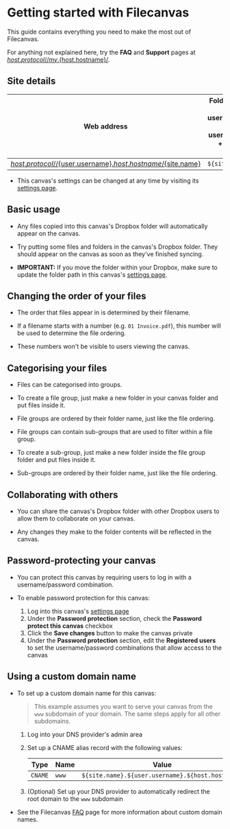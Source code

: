 # Getting started with Filecanvas

This guide contains everything you need to make the most out of Filecanvas.

For anything not explained here, try the **FAQ** and **Support** pages at [${host.protocol}//my.${host.hostname}/](${host.protocol}//my.${host.hostname}/).

## Site details

| Web address | Folder within ${site.root.adapter === 'dropbox' ? user.adapters.dropbox.firstName + ' ' + user.adapters.dropbox.lastName + '’s Dropbox' : 'Filecanvas server'} |
| ----------- | ------------------------------------------------ |
| [${host.protocol}//${user.username}.${host.hostname}/${site.name}](${host.protocol}//${user.username}.${host.hostname}/${site.name}) | `${site.root.path}` |


- This canvas's settings can be changed at any time by visiting its [settings page](${host.protocol}//my.${host.hostname}/canvases/${site.name}).


## Basic usage

- Any files copied into this canvas's Dropbox folder will automatically appear on the canvas.

- Try putting some files and folders in the canvas's Dropbox folder. They should appear on the canvas as soon as they've finished syncing.

- **IMPORTANT:** If you move the folder within your Dropbox, make sure to update the folder path in this canvas's [settings page](${host.protocol}//my.${host.hostname}/canvases/${site.name}).


## Changing the order of your files

- The order that files appear in is determined by their filename.

- If a filename starts with a number (e.g. `01 Invoice.pdf`), this number will be used to determine the file ordering.

- These numbers won't be visible to users viewing the canvas.


## Categorising your files

- Files can be categorised into groups.

- To create a file group, just make a new folder in your canvas folder and put files inside it.

- File groups are ordered by their folder name, just like the file ordering.

- File groups can contain sub-groups that are used to filter within a file group.

- To create a sub-group, just make a new folder inside the file group folder and put files inside it.

- Sub-groups are ordered by their folder name, just like the file ordering.


## Collaborating with others

- You can share the canvas's Dropbox folder with other Dropbox users to allow them to collaborate on your canvas.

- Any changes they make to the folder contents will be reflected in the canvas.


## Password-protecting your canvas

- You can protect this canvas by requiring users to log in with a username/password combination.

- To enable password protection for this canvas:
	1. Log into this canvas's [settings page](${host.protocol}//my.${host.hostname}/canvases/${site.name})
	2. Under the **Password protection** section, check the **Password protect this canvas** checkbox
	3. Click the **Save changes** button to make the canvas private
	4. Under the **Password protection** section, edit the **Registered users** to set the username/password combinations that allow access to the canvas


## Using a custom domain name

- To set up a custom domain name for this canvas:

	> This example assumes you want to serve your canvas from the `www` subdomain of your domain. The same steps apply for all other subdomains.

	1. Log into your DNS provider's admin area
	2. Set up a CNAME alias record with the following values:

		| Type | Name | Value | TTL |
		| ---- | ---- | ----- | --- |
		| `CNAME` | `www` | `${site.name}.${user.username}.${host.hostname}` | `86400` |

	3. (Optional) Set up your DNS provider to automatically redirect the root domain to the `www` subdomain

- See the Filecanvas [FAQ](${host.protocol}//my.${host.hostname}/faq) page for more information about custom domain names.
